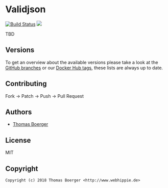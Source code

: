 # Validjson

[![Build Status](https://github.dronehippie.de/api/badges/toolhippie/validjson/status.svg)](https://github.dronehippie.de/toolhippie/validjson)
[![](https://images.microbadger.com/badges/image/toolhippie/validjson:latest.svg)](https://microbadger.com/images/toolhippie/validjson:latest "Get your own image badge on microbadger.com")

TBD


## Versions

To get an overview about the available versions please take a look at the [GitHub branches](https://github.com/toolhippie/validjson/branches/all) or our [Docker Hub tags](https://hub.docker.com/r/toolhippie/validjson/tags/), these lists are always up to date.


## Contributing

Fork -> Patch -> Push -> Pull Request


## Authors

* [Thomas Boerger](https://github.com/tboerger)


## License

MIT


## Copyright

```
Copyright (c) 2018 Thomas Boerger <http://www.webhippie.de>
```
